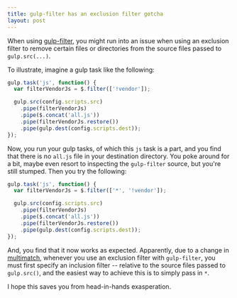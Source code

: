 ```yaml
---
title: gulp-filter has an exclusion filter gotcha
layout: post
---
```


When using [gulp-filter](https://www.npmjs.com/package/gulp-filter), you  might run into an issue when using an exclusion filter to remove certain files or directories from the source files passed to `gulp.src(...)`.

To illustrate, imagine a gulp task like the following:

```javascript
gulp.task('js', function() {
  var filterVendorJs = $.filter(['!vendor']);

  gulp.src(config.scripts.src)
    .pipe(filterVendorJs)
    .pipe($.concat('all.js'))
    .pipe(filterVendorJs.restore())
    .pipe(gulp.dest(config.scripts.dest));
});
```

Now, you run your gulp tasks, of which this `js` task is a part, and you find that there is no `all.js` file in your destination directory. You poke around for a bit, maybe even resort to inspecting the `gulp-filter` source, but you're still stumped. Then you try the following:


```javascript
gulp.task('js', function() {
  var filterVendorJs = $.filter(['*', '!vendor']);

  gulp.src(config.scripts.src)
    .pipe(filterVendorJs)
    .pipe($.concat('all.js'))
    .pipe(filterVendorJs.restore())
    .pipe(gulp.dest(config.scripts.dest));
});
```

And, you find that it now works as expected. Apparently, due to a change in [multimatch](https://github.com/sindresorhus/multimatch/releases/tag/v0.3.0), whenever you use an exclusion filter with `gulp-filter`, you must first specify an inclusion filter -- relative to the source files passed to `gulp.src()`, and the easiest way to achieve this is to simply pass in `*`.

I hope this saves you from head-in-hands exasperation.